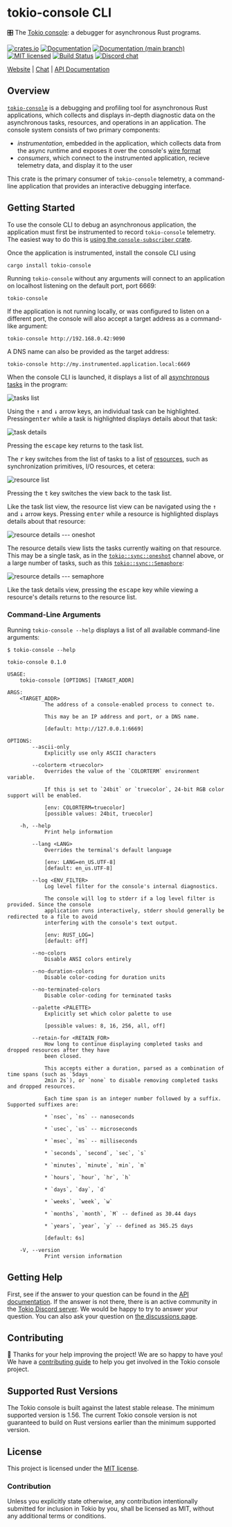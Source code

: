 # tokio-console CLI

&#x1f39b;&#xfe0f; The [Tokio console][`tokio-console`]: a debugger for
asynchronous Rust programs.

[![crates.io][crates-badge]][crates-url]
[![Documentation][docs-badge]][docs-url]
[![Documentation (`main` branch)][docs-main-badge]][docs-main-url]
[![MIT licensed][mit-badge]][mit-url]
[![Build Status][actions-badge]][actions-url]
[![Discord chat][discord-badge]][discord-url]

[Website](https://tokio.rs) | [Chat][discord-url] | [API Documentation][docs-url]

[crates-badge]: https://img.shields.io/crates/v/tokio-console.svg
[crates-url]: https://crates.io/crates/tokio-console
[docs-badge]: https://docs.rs/tokio-console/badge.svg
[docs-url]: https://docs.rs/tokio-console
[docs-main-badge]: https://img.shields.io/netlify/0e5ffd50-e1fa-416e-b147-a04dab28cfb1?label=docs%20%28main%20branch%29
[docs-main-url]: https://tokio-console.netlify.app/tokio_console/
[mit-badge]: https://img.shields.io/badge/license-MIT-blue.svg
[mit-url]: ../LICENSE
[actions-badge]: https://github.com/tokio-rs/console/workflows/CI/badge.svg
[actions-url]:https://github.com/tokio-rs/console/actions?query=workflow%3ACI
[discord-badge]: https://img.shields.io/discord/500028886025895936?logo=discord&label=discord&logoColor=white

## Overview

[`tokio-console`] is a debugging and profiling tool for asynchronous Rust
applications, which collects and displays in-depth diagnostic data on the
asynchronous tasks, resources, and operations in an application. The console
system consists of two primary components:

* _instrumentation_, embedded in the application, which collects data from the
  async runtime and exposes it over the console's [wire format]
* _consumers_, which connect to the instrumented application, recieve telemetry
  data, and display it to the user

This crate is the primary consumer of `tokio-console` telemetry, a command-line
application that provides an interactive debugging interface.

[wire format]: https://crates.io/crates/console-api
[subscriber]: https://crates.io/crates/console-subscriber
## Getting Started

To use the console CLI to debug an asynchronous application, the application
must first be instrumented to record `tokio-console` telemetry. The easiest way
to do this is [using the `console-subscriber` crate][subscriber].

Once the application is instrumented, install the console CLI using

```shell
cargo install tokio-console
```

Running `tokio-console` without any arguments will connect to an application on
localhost listening on the default port, port 6669:

```shell
tokio-console
```

If the application is not running locally, or was configured to listen on a
different port, the console will also accept a target address as a command-like
argument:

```shell
tokio-console http://192.168.0.42:9090
```

A DNS name can also be provided as the target address:
```shell
tokio-console http://my.instrumented.application.local:6669
```

When the console CLI is launched, it displays a list of all [asynchronous tasks]
in the program:

![tasks list](https://raw.githubusercontent.com/tokio-rs/console/main/assets/tasks_list.png)

Using the <kbd>&#8593;</kbd> and <kbd>&#8595;</kbd> arrow keys, an individual task can be highlighted.
Pressing<kbd>enter</kbd> while a task is highlighted displays details about that
task:

![task details](https://raw.githubusercontent.com/tokio-rs/console/main/assets/details2.png)

Pressing the <kbd>escape</kbd> key returns to the task list.

The <kbd>r</kbd> key switches from the list of tasks to a list of [resources],
such as synchronization primitives, I/O resources, et cetera:

![resource list](https://raw.githubusercontent.com/tokio-rs/console/main/assets/resources.png)


Pressing the <kbd>t</kbd> key switches the view back to the task list.

Like the task list view, the resource list view can be navigated using the
<kbd>&#8593;</kbd> and <kbd>&#8595;</kbd> arrow keys. Pressing <kbd>enter</kbd>
while a resource is highlighted displays details about that resource:

![resource details --- oneshot](https://raw.githubusercontent.com/tokio-rs/console/main/assets/resource_details1.png)

The resource details view lists the tasks currently waiting on that resource.
This may be a single task, as in the [`tokio::sync::oneshot`] channel above, or
a large number of tasks, such as this [`tokio::sync::Semaphore`]:

![resource details --- semaphore](https://raw.githubusercontent.com/tokio-rs/console/main/assets/resource_details2.png)

Like the task details view, pressing the <kbd>escape</kbd> key while viewing a resource's details
returns to the resource list.

[`tokio-console`]: https://github.com/tokio-rs/console
[Tokio]: https://tokio.rs
[asynchronous tasks]: https://tokio.rs/tokio/tutorial/spawning#tasks
[resources]: https://tokio.rs/tokio/tutorial/async#async-fn-as-a-future
[`tokio::sync::oneshot`]: https://docs.rs/tokio/latest/tokio/sync/oneshot/index.html
[`tokio::sync::Semaphore`]: https://docs.rs/tokio/latest/tokio/sync/struct.Semaphore.html

### Command-Line Arguments

Running `tokio-console --help` displays a list of all available command-line
arguments:
```shell
$ tokio-console --help

tokio-console 0.1.0

USAGE:
    tokio-console [OPTIONS] [TARGET_ADDR]

ARGS:
    <TARGET_ADDR>
            The address of a console-enabled process to connect to.

            This may be an IP address and port, or a DNS name.

            [default: http://127.0.0.1:6669]

OPTIONS:
        --ascii-only
            Explicitly use only ASCII characters

        --colorterm <truecolor>
            Overrides the value of the `COLORTERM` environment variable.

            If this is set to `24bit` or `truecolor`, 24-bit RGB color support will be enabled.

            [env: COLORTERM=truecolor]
            [possible values: 24bit, truecolor]

    -h, --help
            Print help information

        --lang <LANG>
            Overrides the terminal's default language

            [env: LANG=en_US.UTF-8]
            [default: en_us.UTF-8]

        --log <ENV_FILTER>
            Log level filter for the console's internal diagnostics.

            The console will log to stderr if a log level filter is provided. Since the console
            application runs interactively, stderr should generally be redirected to a file to avoid
            interfering with the console's text output.

            [env: RUST_LOG=]
            [default: off]

        --no-colors
            Disable ANSI colors entirely

        --no-duration-colors
            Disable color-coding for duration units

        --no-terminated-colors
            Disable color-coding for terminated tasks

        --palette <PALETTE>
            Explicitly set which color palette to use

            [possible values: 8, 16, 256, all, off]

        --retain-for <RETAIN_FOR>
            How long to continue displaying completed tasks and dropped resources after they have
            been closed.

            This accepts either a duration, parsed as a combination of time spans (such as `5days
            2min 2s`), or `none` to disable removing completed tasks and dropped resources.

            Each time span is an integer number followed by a suffix. Supported suffixes are:

            * `nsec`, `ns` -- nanoseconds

            * `usec`, `us` -- microseconds

            * `msec`, `ms` -- milliseconds

            * `seconds`, `second`, `sec`, `s`

            * `minutes`, `minute`, `min`, `m`

            * `hours`, `hour`, `hr`, `h`

            * `days`, `day`, `d`

            * `weeks`, `week`, `w`

            * `months`, `month`, `M` -- defined as 30.44 days

            * `years`, `year`, `y` -- defined as 365.25 days

            [default: 6s]

    -V, --version
            Print version information
```

## Getting Help

First, see if the answer to your question can be found in the
[API documentation]. If the answer is not there, there is an active community in
the [Tokio Discord server][discord-url]. We would be happy to try to answer your
question. You can also ask your question on [the discussions page][discussions].

[API documentation]: https://docs.rs/tokio-console
[discussions]: https://github.com/tokio-rs/console/discussions
[discord-url]: https://discord.gg/tokio

## Contributing

&#x1f388; Thanks for your help improving the project! We are so happy to have
you! We have a [contributing guide][guide] to help you get involved in the Tokio
console project.

[guide]: https://github.com/tokio-rs/console/blob/main/CONTRIBUTING.md

## Supported Rust Versions

The Tokio console is built against the latest stable release. The minimum
supported version is 1.56. The current Tokio console version is not guaranteed
to build on Rust versions earlier than the minimum supported version.

## License

This project is licensed under the [MIT license].

[MIT license]: https://github.com/tokio-rs/console/blob/main/LICENSE

### Contribution

Unless you explicitly state otherwise, any contribution intentionally submitted
for inclusion in Tokio by you, shall be licensed as MIT, without any additional
terms or conditions.
